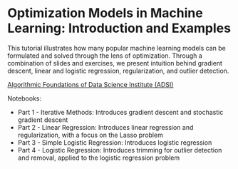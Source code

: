 # Optimization Models in Machine Learning: Introduction and Examples

This tutorial illustrates how many popular machine learning models can be formulated and solved through the lens of optimization. Through a combination of slides and exercises, we present intuition behind gradient descent, linear and logistic regression, regularization, and outlier detection.
 
[Algorithmic Foundations of Data Science Institute (ADSI)](http://ads-institute.uw.edu/)

Notebooks:
* Part 1 - Iterative Methods: Introduces gradient descent and stochastic gradient descent
* Part 2 - Linear Regression: Introduces linear regression and regularization, with a focus on the Lasso problem
* Part 3 - Simple Logistic Regression: Introduces logistic regression
* Part 4 - Logistic Regression: Introduces trimming for outlier detection and removal, applied to the logistic regression problem
